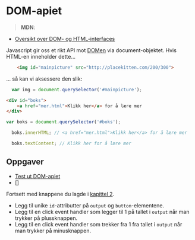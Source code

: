 # DOM-apiet

> **MDN**:
* [Oversikt over DOM- og HTML-interfaces](https://developer.mozilla.org/en-US/docs/Web/API/Document_Object_Model)

Javascript gir oss et rikt API mot [DOMen](01-intro-til-weben/03-dom.md) via document-objektet.
Hvis HTML-en inneholder dette...
```html
    <img id="mainpicture" src="http://placekitten.com/200/300">
```
... så kan vi aksessere den slik:

```js
  var img = document.querySelector('#mainpicture');
```

```html
<div id="boks">
    <a href="mer.html">Klikk her</a> for å lære mer
</div>
```

```javascript
var boks = document.querySelector('#boks');
```

```javascript
  boks.innerHTML; // <a href="mer.html">Klikk her</a> for å lære mer
```

```javascript
  boks.textContent; // Klikk her for å lære mer
```
## Oppgaver
* [Test ut DOM-apiet](http://jsbin.com/povoyoz/24/edit?js,console)
* []

Fortsett med knappene du lagde i [kapittel 2](../02-html/06-knapper).
* Legg til unike `id`-attributter på `output` og `button`-elementene.
* Legg til en click event handler som legger til 1 på tallet i `output` når man trykker på plussknappen.
* Legg til en click event handler som trekker fra 1 fra tallet i `output` når man trykker på minusknappen.
